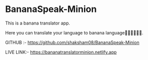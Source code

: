 # BananaSpeak-Minion

This is a banana translator app.

Here you can translate your language to banana language🍌🍌🍌🍌🍌🍌.

GITHUB :- https://github.com/shaksham08/BananaSpeak-Minion

LIVE LINK:- https://bananatranslatorminion.netlify.app